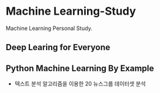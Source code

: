 # Machine Learning-Study
Machine Learning Personal Study.
## Deep Learing for Everyone

## Python Machine Learning By Example
* 텍스트 분석 알고리즘을 이용한 20 뉴스그룹 데이터셋 분석
